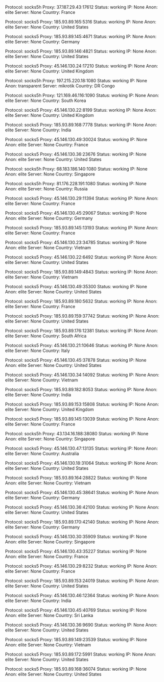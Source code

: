Protocol: socks5h
Proxy: 37.187.29.43:17612
Status: working
IP: None
Anon: elite
Server: None
Country: France

Protocol: socks5
Proxy: 185.93.89.165:5316
Status: working
IP: None
Anon: elite
Server: None
Country: United States

Protocol: socks5
Proxy: 185.93.89.145:4671
Status: working
IP: None
Anon: elite
Server: None
Country: Germany

Protocol: socks5
Proxy: 185.93.89.146:4821
Status: working
IP: None
Anon: elite
Server: None
Country: United States

Protocol: socks5
Proxy: 45.146.130.24:17210
Status: working
IP: None
Anon: elite
Server: None
Country: United Kingdom

Protocol: socks5h
Proxy: 197.215.220.18:1080
Status: working
IP: None
Anon: transparent
Server: mikrotik
Country: DR Congo

Protocol: socks5h
Proxy: 121.169.46.116:1090
Status: working
IP: None
Anon: elite
Server: None
Country: South Korea

Protocol: socks5
Proxy: 45.146.130.22:8199
Status: working
IP: None
Anon: elite
Server: None
Country: United Kingdom

Protocol: socks5
Proxy: 185.93.89.168:7778
Status: working
IP: None
Anon: elite
Server: None
Country: India

Protocol: socks5
Proxy: 45.146.130.49:30024
Status: working
IP: None
Anon: elite
Server: None
Country: France

Protocol: socks5
Proxy: 45.146.130.36:23676
Status: working
IP: None
Anon: elite
Server: None
Country: United States

Protocol: socks5h
Proxy: 68.183.186.140:1080
Status: working
IP: None
Anon: elite
Server: None
Country: Singapore

Protocol: socks5h
Proxy: 81.176.228.191:1080
Status: working
IP: None
Anon: elite
Server: None
Country: Russia

Protocol: socks5
Proxy: 45.146.130.29:11394
Status: working
IP: None
Anon: elite
Server: None
Country: France

Protocol: socks5
Proxy: 45.146.130.45:29067
Status: working
IP: None
Anon: elite
Server: None
Country: Germany

Protocol: socks5
Proxy: 185.93.89.145:13193
Status: working
IP: None
Anon: elite
Server: None
Country: France

Protocol: socks5
Proxy: 45.146.130.23:34785
Status: working
IP: None
Anon: elite
Server: None
Country: Vietnam

Protocol: socks5
Proxy: 45.146.130.22:6492
Status: working
IP: None
Anon: elite
Server: None
Country: United States

Protocol: socks5
Proxy: 185.93.89.149:4843
Status: working
IP: None
Anon: elite
Server: None
Country: Vietnam

Protocol: socks5
Proxy: 45.146.130.49:35300
Status: working
IP: None
Anon: elite
Server: None
Country: United States

Protocol: socks5
Proxy: 185.93.89.180:5632
Status: working
IP: None
Anon: elite
Server: None
Country: France

Protocol: socks5
Proxy: 185.93.89.159:37742
Status: working
IP: None
Anon: elite
Server: None
Country: United States

Protocol: socks5
Proxy: 185.93.89.176:12381
Status: working
IP: None
Anon: elite
Server: None
Country: South Africa

Protocol: socks5
Proxy: 45.146.130.21:10646
Status: working
IP: None
Anon: elite
Server: None
Country: Italy

Protocol: socks5
Proxy: 45.146.130.45:37878
Status: working
IP: None
Anon: elite
Server: None
Country: United States

Protocol: socks5
Proxy: 45.146.130.34:14092
Status: working
IP: None
Anon: elite
Server: None
Country: Vietnam

Protocol: socks5
Proxy: 185.93.89.182:8053
Status: working
IP: None
Anon: elite
Server: None
Country: India

Protocol: socks5
Proxy: 185.93.89.153:15808
Status: working
IP: None
Anon: elite
Server: None
Country: United Kingdom

Protocol: socks5
Proxy: 185.93.89.145:13039
Status: working
IP: None
Anon: elite
Server: None
Country: France

Protocol: socks5h
Proxy: 43.134.16.188:38080
Status: working
IP: None
Anon: elite
Server: None
Country: Singapore

Protocol: socks5
Proxy: 45.146.130.47:13135
Status: working
IP: None
Anon: elite
Server: None
Country: Australia

Protocol: socks5
Proxy: 45.146.130.18:31064
Status: working
IP: None
Anon: elite
Server: None
Country: United States

Protocol: socks5
Proxy: 185.93.89.164:28822
Status: working
IP: None
Anon: elite
Server: None
Country: Vietnam

Protocol: socks5
Proxy: 45.146.130.45:38641
Status: working
IP: None
Anon: elite
Server: None
Country: Germany

Protocol: socks5
Proxy: 45.146.130.36:42100
Status: working
IP: None
Anon: elite
Server: None
Country: United States

Protocol: socks5
Proxy: 185.93.89.170:42140
Status: working
IP: None
Anon: elite
Server: None
Country: Germany

Protocol: socks5
Proxy: 45.146.130.30:35909
Status: working
IP: None
Anon: elite
Server: None
Country: Singapore

Protocol: socks5
Proxy: 45.146.130.43:35227
Status: working
IP: None
Anon: elite
Server: None
Country: France

Protocol: socks5
Proxy: 45.146.130.29:8232
Status: working
IP: None
Anon: elite
Server: None
Country: France

Protocol: socks5
Proxy: 185.93.89.153:24019
Status: working
IP: None
Anon: elite
Server: None
Country: United States

Protocol: socks5
Proxy: 45.146.130.46:12364
Status: working
IP: None
Anon: elite
Server: None
Country: India

Protocol: socks5
Proxy: 45.146.130.45:40769
Status: working
IP: None
Anon: elite
Server: None
Country: Sri Lanka

Protocol: socks5
Proxy: 45.146.130.36:9690
Status: working
IP: None
Anon: elite
Server: None
Country: United States

Protocol: socks5
Proxy: 185.93.89.149:23539
Status: working
IP: None
Anon: elite
Server: None
Country: Vietnam

Protocol: socks5
Proxy: 185.93.89.172:5991
Status: working
IP: None
Anon: elite
Server: None
Country: United States

Protocol: socks5
Proxy: 185.93.89.168:36074
Status: working
IP: None
Anon: elite
Server: None
Country: United States

